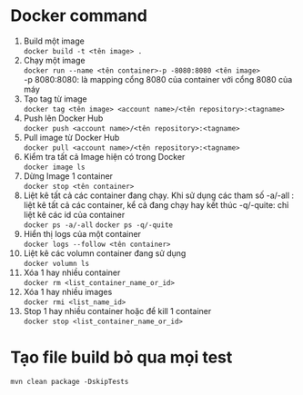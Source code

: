 # Docker command
1. Build một image<br/>
```docker build -t <tên image> .```
2. Chạy một image<br/>
```docker run --name <tên container>-p -8080:8080 <tên image>```<br/>-p 8080:8080: là mapping cổng 8080 của container với cổng 8080 của máy<br/>
3. Tạo tag từ image<br/>
```docker tag <tên image> <account name>/<tên repository>:<tagname>```
4. Push lên Docker Hub<br/>
```docker push <account name>/<tên repository>:<tagname>```
5. Pull image từ Docker Hub<br/>
```docker pull <account name>/<tên repository>:<tagname>```
6. Kiểm tra tất cả Image hiện có trong Docker<br/>
```docker image ls```
7. Dừng Image 1 container<br/>
```docker stop <tên container>```
8. Liệt kê tất cả các container đang chạy. Khi sử dụng các tham số -a/-all : liệt kê tất cả các container, kể cả đang chạy hay kết thúc -q/-quite: chỉ liệt kê các id của container <br/>
```docker ps -a/-all```
```docker ps -q/-quite```
9. Hiển thị logs của một container<br/>
```docker logs --follow <tên container>```
10. Liệt kê các volumn container đang sử dụng<br/>
```docker volumn ls```
11. Xóa 1 hay nhiều container<br/>
```docker rm <list_container_name_or_id>```
12. Xóa 1 hay nhiều images<br/>
```docker rmi <list_name_id>```
13. Stop 1 hay nhiều container hoặc để kill 1 container<br/>
```docker stop <list_container_name_or_id>```
# Tạo file build bỏ qua mọi test<br/>
```mvn clean package -DskipTests```

